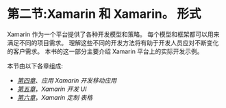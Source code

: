 # 第二节:Xamarin 和 Xamarin。 形式

Xamarin 作为一个平台提供了各种开发模型和策略。 每个模型和框架都可以用来满足不同的项目需求。 理解这些不同的开发方法将有助于开发人员应对不断变化的客户需求。 本书的这一部分主要介绍 Xamarin 平台上的实际开发示例。

本节由以下各章组成:

*   [*第四章*](04.html#_idTextAnchor046)、*应用 Xamarin 开发移动应用*
*   [*第五章*](05.html#_idTextAnchor090)，*Xamarin 开发 UI*
*   [*第六章*](06.html#_idTextAnchor157)，*Xamarin 定制 表格*